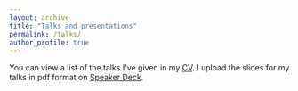 ```yaml
---
layout: archive
title: "Talks and presentations"
permalink: /talks/
author_profile: true
---
```

You can view a list of the talks I've given in my [CV](https://fbartolic.github.io/cv/).
I upload the slides for my talks in pdf format on [Speaker Deck](https://speakerdeck.com/fbartolic).